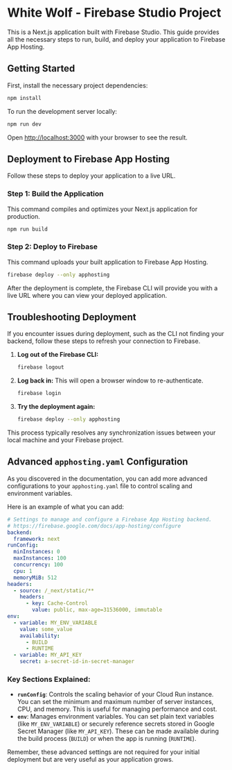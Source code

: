 # White Wolf - Firebase Studio Project

This is a Next.js application built with Firebase Studio. This guide provides all the necessary steps to run, build, and deploy your application to Firebase App Hosting.

## Getting Started

First, install the necessary project dependencies:

```bash
npm install
```

To run the development server locally:

```bash
npm run dev
```

Open [http://localhost:3000](http://localhost:3000) with your browser to see the result.

## Deployment to Firebase App Hosting

Follow these steps to deploy your application to a live URL.

### Step 1: Build the Application

This command compiles and optimizes your Next.js application for production.

```bash
npm run build
```

### Step 2: Deploy to Firebase

This command uploads your built application to Firebase App Hosting.

```bash
firebase deploy --only apphosting
```

After the deployment is complete, the Firebase CLI will provide you with a live URL where you can view your deployed application.

## Troubleshooting Deployment

If you encounter issues during deployment, such as the CLI not finding your backend, follow these steps to refresh your connection to Firebase.

1.  **Log out of the Firebase CLI:**
    ```bash
    firebase logout
    ```

2.  **Log back in:** This will open a browser window to re-authenticate.
    ```bash
    firebase login
    ```

3.  **Try the deployment again:**
    ```bash
    firebase deploy --only apphosting
    ```

This process typically resolves any synchronization issues between your local machine and your Firebase project.

## Advanced `apphosting.yaml` Configuration

As you discovered in the documentation, you can add more advanced configurations to your `apphosting.yaml` file to control scaling and environment variables.

Here is an example of what you can add:

```yaml
# Settings to manage and configure a Firebase App Hosting backend.
# https://firebase.google.com/docs/app-hosting/configure
backend:
  framework: next
runConfig:
  minInstances: 0
  maxInstances: 100
  concurrency: 100
  cpu: 1
  memoryMiB: 512
headers:
  - source: /_next/static/**
    headers:
      - key: Cache-Control
        value: public, max-age=31536000, immutable
env:
  - variable: MY_ENV_VARIABLE
    value: some_value
    availability:
      - BUILD
      - RUNTIME
  - variable: MY_API_KEY
    secret: a-secret-id-in-secret-manager
```

### Key Sections Explained:

*   **`runConfig`**: Controls the scaling behavior of your Cloud Run instance. You can set the minimum and maximum number of server instances, CPU, and memory. This is useful for managing performance and cost.
*   **`env`**: Manages environment variables. You can set plain text variables (like `MY_ENV_VARIABLE`) or securely reference secrets stored in Google Secret Manager (like `MY_API_KEY`). These can be made available during the build process (`BUILD`) or when the app is running (`RUNTIME`).

Remember, these advanced settings are not required for your initial deployment but are very useful as your application grows.
